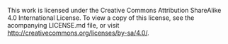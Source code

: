 This work is licensed under the Creative Commons Attribution ShareAlike 4.0 International License.
To view a copy of this license, see the acompanying LICENSE.md file, or visit http://creativecommons.org/licenses/by-sa/4.0/.
